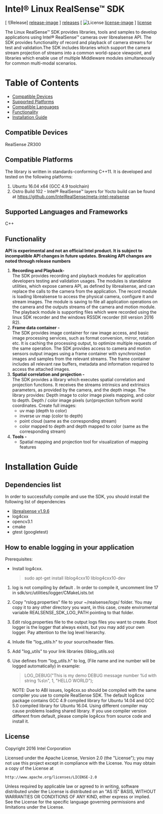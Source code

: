 # Intel® Linux RealSense™ SDK

[ ![Release] [release-image] ] [releases]
[ ![License] [license-image] ] [license]

[release-image]: http://img.shields.io/badge/release-0.2.10-blue.svg?style=flat
[releases]: https://github.com/IntelRealSense/realsense_sdk/tree/development

[license-image]: http://img.shields.io/badge/license-Apache--2-blue.svg?style=flat
[license]: LICENSE


The Linux RealSense™ SDK provides libraries, tools and samples to develop applications using Intel® RealSense™ cameras over librealsense API. 
The SDK provides functionality of record and playback of camera streams for test and validation.The SDK includes libraries which support the camera stream projection of streams into a common world-space viewpoint, and libraries which enable use of multiple Middleware modules simultaneously for common multi-modal scenarios.  


# Table of Contents 
* [Compatible Devices](#compatible-devices)
* [Supported Platforms](#compatible-platforms)
* [Compatible Languages](#supported-languages-and-frameworks)
* [Functionality](#functionality)
* [Installation Guide](#installation-guide)

## Compatible Devices

RealSense ZR300


## Compatible Platforms

The library is written in standards-conforming C++11. It is developed and tested on the following platforms:

1. Ubuntu 16.04 x64 (GCC 4.9 toolchain)
2. Ostro Build 102 - Intel® RealSense™ layers for Yocto build can be found at https://github.com/IntelRealSense/meta-intel-realsense 


## Supported Languages and Frameworks

C++ 

## Functionality

**API is experimental and not an official Intel product. It is subject to incompatible API changes in future updates. Breaking API changes are noted through release numbers**

1. **Recording and Playback-**    
    The SDK provides recording and playback
    modules for application developers testing and validation usages.
    The modules is standalone utilities, which expose camera API, as
    defined by librealsense, and can replace the calls to the camera
    from the application. The record module is loading librealsense to
    access the physical camera, configure it and stream images. The
    module is saving to file all application operations on the camera
    and the outputs streams of the camera and motion module.  The
    playback module is supporting files which were recorded using the
    linux SDK recorder and the windows RSSDK recorder (till version 2016 R2).
2. **Frame data container -**  
    The SDK provides image container for raw image access, and basic image processing services, such as format
    conversion, mirror, rotation etc. It is caching the processing
    output, to optimize multiple requests of the same operation. The SDK
    provides access to camera and motion sensors output images using a
    frame container with synchronized images and samples from the
    relevant streams. The frame container includes all relevant raw
    buffers, metadata and information required to access the attached
    images.
3. **Spatial correlation and projection -**    
    The SDK provides a library which executes spatial correlation and projection functions. It receives the
    streams intrinsics and extrinsics parameters, as provided by the camera, and the depth image.
    The library provides:
    Depth image to color image pixels mapping, and color to depth.
    Depth / color image pixels (un)projection to/from world coordinates.
    Create full images:
    - uv map (depth to color)
    - inverse uv map (color to depth)
    - point cloud (same as the corresponding stream)
    - color mapped to depth and depth mapped to color (same as the corresponding stream)
4. **Tools -**
   - Spatial mapping and projection tool for visualization of mapping features

# Installation Guide

Dependencies list
-------------
In order to successfully compile and use the SDK, you should install the following list of dependencies

 - [librealsense v1.9.6](https://github.com/IntelRealSense/librealsense/tree/v1.9.6)
 - log4cxx
 - opencv3.1
 - cmake
 - gtest (googletest)
 
How to enable logging in your application
-------------

Prerequisites: 

 - Install log4cxx.

   >sudo apt-get install liblog4cxx10 liblog4cxx10-dev

1. log is not compiling by default . In order to compile it, uncomment line 17 in sdk/src/utilities/logger/CMakeLists.txt
2. Copy "rslog.properties" file to your ~/realsense/logs/ folder. You may copy it to any other directory you want, in this case, create enviromental variable REALSENSE_SDK_LOG_PATH pointing to that folder.
3. Edit rslog.properties file to the output logs files you want to create. Root logger is the logger that always exists, but you may add your own logger. Pay attention to the log level hierarchy.
4. Inlude file "log_utils.h" to your source/header files.
5. Add "log_utils" to your link libraries (liblog_utils.so)
6. Use defines from "log_utils.h" to log, (File name and ine number will be logged automatically) in example:
	> LOG_DEBUG("This is my demo DEBUG message number %d with string %s\n", 1, "HELLO WORLD");

   NOTE: Due to ABI issues, log4cxx.so should be compiled with the same compiler you use to compile RealSense SDK. The default log4cxx package contains GCC 4.9 compiled library for Ubuntu 14.04 and GCC 5.0 compiled 
   library for Ubuntu 16.04. Using different compiler may cause problems loading shared library. If you use compiler version different from default, please compile log4cxx from source code and install it.
   
   
## License

Copyright 2016 Intel Corporation

Licensed under the Apache License, Version 2.0 (the "License");
you may not use this project except in compliance with the License.
You may obtain a copy of the License at

    http://www.apache.org/licenses/LICENSE-2.0

Unless required by applicable law or agreed to in writing, software
distributed under the License is distributed on an "AS IS" BASIS,
WITHOUT WARRANTIES OR CONDITIONS OF ANY KIND, either express or implied.
See the License for the specific language governing permissions and
limitations under the License.
